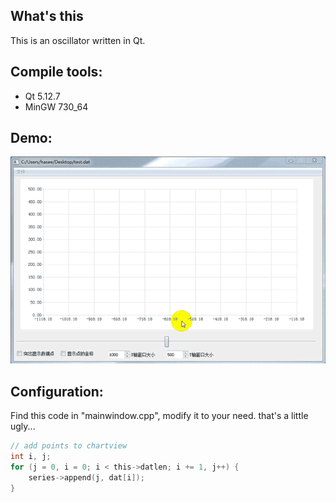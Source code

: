 ## What's this

This is an oscillator written in Qt.

## Compile tools:

   * Qt 5.12.7
   * MinGW 730_64

## Demo:

![running](README_src/running.gif)



## Configuration:
Find this code in "mainwindow.cpp", modify it to your need. that's a little ugly...

```c
// add points to chartview
int i, j;
for (j = 0, i = 0; i < this->datlen; i += 1, j++) {
	series->append(j, dat[i]);
}
```
